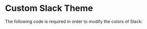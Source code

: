# Custom Slack Theme


The following code is required in order to modify the colors of Slack:

```

```
